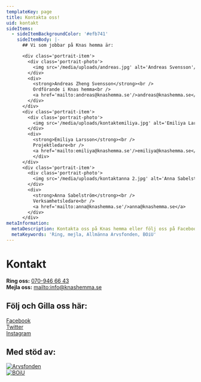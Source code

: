 ```yaml
---
templateKey: page
title: Kontakta oss!
uid: kontakt
sideItems:
  - sideItemBackgroundColor: '#efb741'
    sideItemBody: |-
      ## Vi som jobbar på Knas hemma är:

      <div class='portrait-item'>
        <div class='portrait-photo'>
          <img src='/media/uploads/andreas.jpg' alt='Andreas Svensson'/>
        </div>
        <div>        
          <strong>Andreas Zheng Svensson</strong><br />
          Ordförande i Knas hemma<br />
          <a href='mailto:andreas@knashemma.se'/>andreas@knashemma.se</a>
        </div>        
      </div>
      <div class='portrait-item'>
        <div class='portrait-photo'>
          <img src='/media/uploads/kontaktemiliya.jpg' alt='Emiliya Larsson'/>
        </div>
        <div>        
          <strong>Emiliya Larsson</strong><br />
          Projektledare<br />
          <a href='mailto:emiliya@knashemma.se'/>emiliya@knashemma.se</a>
          </div>
      </div>
      <div class='portrait-item'>
        <div class='portrait-photo'>
          <img src='/media/uploads/kontaktanna 2.jpg' alt='Anna Sabelström'/>
        </div>
        <div>
          <strong>Anna Sabelström</strong><br />
          Verksamhetsledare<br />
          <a href='mailto:anna@knashemma.se'/>anna@knashemma.se</a>
        </div>
      </div>
metaInformation:
  metaDescription: Kontakta oss på Knas hemma eller följ oss på Facebook eller Instagram.
  metaKeywords: 'Ring, mejla, Allmänna Arvsfonden, BOiU'
---
```

# Kontakt

**Ring oss:** [070-946 66 43](tel:+0709466643)\
**Mejla oss:** <mailto:info@knashemma.se>

## Följ och Gilla oss här:

[Facebook](https://www.facebook.com/knashemma)\
[Twitter](https://www.twitter.com/knashemma)\
[Instagram](https://www.instagram.com/knashemma)

## Med stöd av:

<div class='small-logo'>
<a href='https://www.arvsfonden.se/'>
<img src='/uploads/arvsfonden-logotyp-rgb-svart.png' alt='Arvsfonden'/>
</a>
</div>
<div class='small-logo'>
<a href='https://boiu.se/'>
<img src='/uploads/boiu-logo.png' alt='BOiU'/>
</a>
</div>
